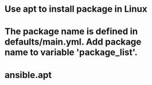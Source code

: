 # Use apt to install package in Linux
# The package name is defined in defaults/main.yml. Add package name to variable 'package_list'.
# ansible.apt
